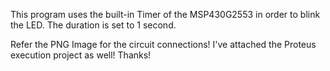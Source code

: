 This program uses the built-in Timer of the MSP430G2553 in order to blink the LED. 
The duration is set to 1 second.

Refer the PNG Image for the circuit connections!
I've attached the Proteus execution project as well!
Thanks!
